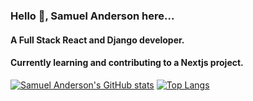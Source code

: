 ### Hello 👋, Samuel Anderson here...

 
#### A Full Stack React and Django developer.
#### Currently learning and contributing to a Nextjs project.
[![Samuel Anderson's GitHub stats](https://github-readme-stats.vercel.app/api?username=samuelandersoncodes&show_icons=true&theme=dark&card_width=445)](https://github.com/samuelandersoncodes/github-readme-stats)
[![Top Langs](https://github-readme-stats.vercel.app/api/top-langs/?username=samuelandersoncodes&layout=compact&theme=dark&card_width=445&card_width=400)](https://github.com/samuelandersoncodes/github-readme-stats)

